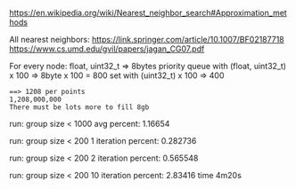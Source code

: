 
https://en.wikipedia.org/wiki/Nearest_neighbor_search#Approximation_methods

All nearest neighbors: 
    https://link.springer.com/article/10.1007/BF02187718
    https://www.cs.umd.edu/gvil/papers/jagan_CG07.pdf


For every node:
    float, uint32_t => 8bytes
    priority queue with (float, uint32_t) x 100 => 8byte x 100 = 800
    set with (uint32_t) x 100 => 400


    ==> 1208 per points
    1,208,000,000
    There must be lots more to fill 8gb




run:
    group size < 1000
    avg percent: 1.16654

run:
    group size < 200
    1 iteration
    percent: 0.282736 

run:
    group size < 200
    2 iteration
    percent: 0.565548

run:
    group size < 200
    10 iteration
    percent: 2.83416 
    time 4m20s
 


